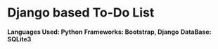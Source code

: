 # Django based To-Do List

**Languages Used: Python**
**Frameworks: Bootstrap, Django**
**DataBase: SQLite3**
